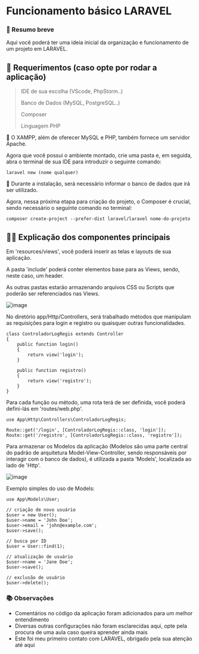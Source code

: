 # Funcionamento básico LARAVEL

### 💭 Resumo breve 
  Aqui você poderá ter uma ideia inicial da organização e funcionamento de um projeto em LARAVEL.

## 📝 Requerimentos (caso opte por rodar a aplicação)

  > IDE de sua escolha (VScode, PhpStorm..)
> 
  > Banco de Dados (MySQL, PostgreSQL..)
> 
  > Composer
> 
  > Linguagem PHP
> 
  
💢 O XAMPP, além de oferecer MySQL e PHP, também fornece um servidor Apache.

Agora que você possui o ambiente montado, crie uma pasta e, em seguida, abra o terminal de sua IDE para introduzir o seguinte comando:

```
laravel new (nome qualquer)
```
🛂 Durante a instalação, será necessário informar o banco de dados que irá ser utilizado.

Agora, nessa próxima etapa para criação do projeto, o Composer é crucial, sendo necessário o seguinte comando no terminal:

```
composer create-project --prefer-dist laravel/laravel nome-do-projeto

```

## 🧑‍🏫 Explicação dos componentes principais

Em 'resources/views', você poderá inserir as telas e layouts de sua aplicação.

A pasta 'include' poderá conter elementos base para as Views, sendo, neste caso, um header.

As outras pastas estarão armazenando arquivos CSS ou Scripts que poderão ser referenciados nas Views.

![image](https://github.com/user-attachments/assets/e4e236e3-4d17-4d64-a22a-863daa6039cf)

No diretório app/Http/Controllers, será trabalhado métodos que manipulam as requisições para login e registro ou quaisquer outras funcionalidades.
```
class ControladorLogRegis extends Controller
{
    public function login()
    {
        return view('login');
    }

    public function registro()
    {
        return view('registro');
    }
}
```
Para cada função ou método, uma rota terá de ser definida, você poderá defini-lás em 'routes/web.php'.

```
use App\Http\Controllers\ControladorLogRegis;

Route::get('/login', [ControladorLogRegis::class, 'login']);
Route::get('/registro', [ControladorLogRegis::class, 'registro']);
```
Para armazenar os Modelos da aplicação (Modelos são uma parte central do padrão de arquitetura Model-View-Controller, sendo responsáveis por interagir com o banco de dados), é utilizada a pasta 'Models', localizada ao lado de 'Http'.

![image](https://github.com/user-attachments/assets/dbec8d32-371c-4a80-ac38-f3c0ba6e8d5c)


Exemplo simples do uso de Models:
```
use App\Models\User;

// criação de novo usuário
$user = new User();
$user->name = 'John Doe';
$user->email = 'john@example.com';
$user->save();

// busca por ID
$user = User::find(1);

// atualização de usuário
$user->name = 'Jane Doe';
$user->save();

// exclusão de usuário
$user->delete();
```

### 📚 Observações

- Comentários no código da aplicação foram adicionados para um melhor entendimento
- Diversas outras configurações não foram esclarecidas aqui, opte pela procura de uma aula caso queira aprender ainda mais
- Este foi meu primeiro contato com LARAVEL, obrigado pela sua atenção até aqui
